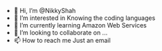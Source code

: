 - 👋 Hi, I’m @NikkyShah
- 👀 I’m interested in Knowing the coding languages
- 🌱 I’m currently learning Amazon Web Services
- 💞️ I’m looking to collaborate on ...
- 📫 How to reach me Just an email

<!---
NikkyShah/NikkyShah is a ✨ special ✨ repository because its `README.md` (this file) appears on your GitHub profile.
You can click the Preview link to take a look at your changes.
--->
